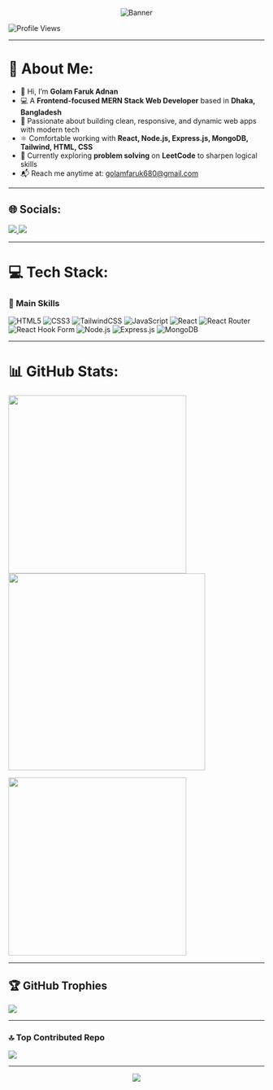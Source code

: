 <!-- Banner -->
<p align="center">
  <img src="https://i.ibb.co/v4HpDbnG/frontend.png" alt="Banner" />
</p>

<p align="left">
  <img src="https://komarev.com/ghpvc/?username=knaeeim&label=Profile%20views&color=0e75b6&style=flat" alt="Profile Views" />
</p>

---

# 💫 About Me:
- 👋 Hi, I’m **Golam Faruk Adnan**
- 💻 A **Frontend-focused MERN Stack Web Developer** based in **Dhaka, Bangladesh**
- 🚀 Passionate about building clean, responsive, and dynamic web apps with modern tech  
- ⚛️ Comfortable working with **React, Node.js, Express.js, MongoDB, Tailwind, HTML, CSS**  
- 🧠 Currently exploring **problem solving** on **LeetCode** to sharpen logical skills  
- 📬 Reach me anytime at: [golamfaruk680@gmail.com](mailto:golamfaruk680@gmail.com)

---

## 🌐 Socials:

<p>
  <a href="https://linkedin.com/in/khairulnaeeim" target="_blank">
    <img src="https://img.shields.io/badge/LinkedIn-%230077B5.svg?logo=linkedin&logoColor=white" />
  </a>
  <a href="mailto:golamfaruk680@gmail.com">
    <img src="https://img.shields.io/badge/Gmail-D14836?logo=gmail&logoColor=white" />
  </a>
</p>

---

# 💻 Tech Stack:

### 🚀 Main Skills

![HTML5](https://img.shields.io/badge/HTML5-e34c26?style=for-the-badge&logo=html5&logoColor=white)
![CSS3](https://img.shields.io/badge/CSS3-264de4?style=for-the-badge&logo=css3&logoColor=white)
![TailwindCSS](https://img.shields.io/badge/tailwindcss-%2338B2AC.svg?style=for-the-badge&logo=tailwind-css&logoColor=white)
![JavaScript](https://img.shields.io/badge/javascript-%23323330.svg?style=for-the-badge&logo=javascript&logoColor=%23F7DF1E)
![React](https://img.shields.io/badge/react-%2320232a.svg?style=for-the-badge&logo=react&logoColor=%2361DAFB)
![React Router](https://img.shields.io/badge/React_Router-CA4245?style=for-the-badge&logo=react-router&logoColor=white)
![React Hook Form](https://img.shields.io/badge/React%20Hook%20Form-%23EC5990.svg?style=for-the-badge&logo=reacthookform&logoColor=white)
![Node.js](https://img.shields.io/badge/node.js-6DA55F?style=for-the-badge&logo=node.js&logoColor=white)
![Express.js](https://img.shields.io/badge/express.js-%23404d59.svg?style=for-the-badge&logo=express&logoColor=%2361DAFB)
![MongoDB](https://img.shields.io/badge/MongoDB-%234ea94b.svg?style=for-the-badge&logo=mongodb&logoColor=white)

---

# 📊 GitHub Stats:

<p>
  <img src="https://github-readme-stats.vercel.app/api?username=knaeeim&theme=dark&hide_border=true&include_all_commits=true&count_private=false" width="350" />
  <img src="https://nirzak-streak-stats.vercel.app/?user=knaeeim&theme=dark&hide_border=true" width="387" />
</p>

<p>
  <img src="https://github-readme-stats.vercel.app/api/top-langs/?username=knaeeim&theme=dark&hide_border=true&layout=compact" width="350" />
</p>

---

## 🏆 GitHub Trophies

![](https://github-profile-trophy.vercel.app/?username=knaeeim&theme=radical&no-frame=true&no-bg=false&margin-w=4)

---

### 🔝 Top Contributed Repo

![](https://github-contributor-stats.vercel.app/api?username=knaeeim&limit=5&theme=dark&combine_all_yearly_contributions=true)

---

<p align="center">
  <img src="https://visitcount.itsvg.in/api?id=knaeeim&icon=0&color=0" />
</p>

<!-- Proudly created with GPRM ( https://gprm.itsvg.in ) -->
